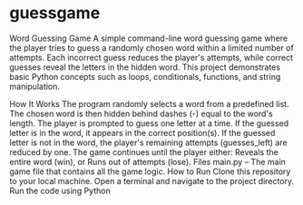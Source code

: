 # guessgame
Word Guessing Game
A simple command-line word guessing game where the player tries to guess a randomly chosen word within a limited number of attempts. Each incorrect guess reduces the player's attempts, while correct guesses reveal the letters in the hidden word. This project demonstrates basic Python concepts such as loops, conditionals, functions, and string manipulation.

How It Works
The program randomly selects a word from a predefined list.
The chosen word is then hidden behind dashes (-) equal to the word's length.
The player is prompted to guess one letter at a time.
If the guessed letter is in the word, it appears in the correct position(s).
If the guessed letter is not in the word, the player's remaining attempts (guesses_left) are reduced by one.
The game continues until the player either:
Reveals the entire word (win), or
Runs out of attempts (lose).
Files
main.py – The main game file that contains all the game logic.
How to Run
Clone this repository to your local machine.
Open a terminal and navigate to the project directory.
Run the code using Python
